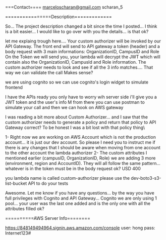 ===Contact====
marceloscharan@gmail.com
scharan_5

================Description=============

So... The project description changed a bit since the time I posted... I think is a bit easier... I would like to go over with you the details... is that ok?


let me explaing trough here....
Your custom authorizer will be invoked by our API Gateway.
The front end will send to API gateway a token (header) and a body request with 3 main informations: OrganizationID, CampusID and Role
On the Token we will send you, your lambda will decrypt the JWT which will contain also the OrganizationID, CampusId and Role information.
The custom authorizer needs to look and see if all the 3 info matches.... That way we can validate the call
Makes sense?

we are using cognito
so we can use cognito's login widget to simulate frontend


I have the APIs ready
you only have to worry wih server side
i'll give you a JWT token and the user's info
M
from there you can use postman to simulate your call and then we can hook on AWS gateway

I was reading a bit more about Custom Authorizer... and I saw that the custom authorizer needs to generate a policy and return that policy to API Gateway correct? To be honest I was a bit lost with that policy thing\


1- Right now we are working on AWS Account which is not the production account... it is just our dev account. So please I need you to instruct me if there is any changes that I should be aware when moving from one account to the other account the lambda authorizer
2- The custom attributes I mentioned earlier (campusID, OrganizationID, Role) we are adding 3 more (environment, region and AccountID). They will all follow the same pattern... whatever is in the token must be in the body request ok?
USD 400


you lambda name is called custom-authorizer
please use the dev-boto3-s3-list-bucket API to do your tests

Awesome. Let me know if you have any questions... by the way you have full privileges with Cognito and API Gateway... Cognito we are only using 1 pool... your user was the last one added and is the only one with all the attributes filled ok?

==========AWS Server Info========


https://848149494964.signin.aws.amazon.com/console
user: hong
pass: Internet123#




